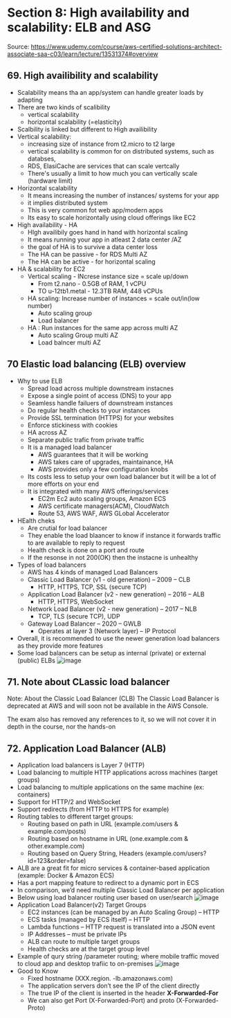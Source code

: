 # Section 8: High availability and scalability: ELB and ASG
Source: https://www.udemy.com/course/aws-certified-solutions-architect-associate-saa-c03/learn/lecture/13531374#overview
## 69. High availibility and scalability
- Scalability means tha an app/system can handle greater loads by adapting
- There are two kinds of scalibility
  - vertical scalability
  - horizontal scalability (=elasticity)
- Scalbility is linked but different to High availibility
- Vertical scalability:
  - increasing size of instance from t2.micro to t2 large
  - vertical scalability is common for on distributed systems, such as databses,
  - RDS, ElasiCache are services that can scale vertcally 
  - There's usually a limit to how much you can vertically scale (hardware limit)
- Horizontal scalability
  - It means increasing the number of instances/ systems for your app
  - it implies distributed system
  - This is very common fot web app/modern apps
  - Its easy to scale horizontally using cloud offerings like EC2
- High availability - HA
  - HIgh availibily goes hand in hand with horizontal scaling
  - It means running your app in atleast 2 data center /AZ
  - the goal of HA is to survive a data center loss
  - The HA can be passive - for RDS Multi AZ 
  - The HA can be active - for horizontal scaling
- HA & scalability for EC2
  - Vertical scaling - INcrese instance size = scale up/down
    - From t2.nano - 0.5GB of RAM, 1 vCPU
    - TO u-12tb1.metal - 12.3TB RAM, 448 vCPUs
  - HA scaling: Increase number of instances = scale out/in(low number)
    - Auto scaling group
    - Load balancer
  - HA : Run instances for the same app across multi AZ
    - Auto scaling Group multi AZ
    - Load balncer multi AZ
## 70 Elastic load balancing (ELB) overview
- Why to use ELB
  - Spread load across multiple downstream instacnes
  - Expose a single point of access (DNS) to your app
  - Seamless handle failuers of downstream instances
  - Do regular health checks to your instances
  - Provide SSL termination (HTTPS) for your websites
  - Enforce stickiness with cookies
  - HA across AZ
  - Separate public trafic from private traffic
  - It is a managed load balancer
    - AWS guarantees that it will be working 
    - AWS takes care of upgrades, maintainance, HA
    - AWS provides only a few configuration knobs
  - Its costs less to setup your own load balancer but it will be a lot of more efforts on your end
  - It is integrated with many AWS offerings/services
    - EC2m Ec2 auto scaling groups, Amazon ECS
    - AWS certificate managers(ACM), CloudWatch
    - Route 53, AWS WAF, AWS GLobal Accelerator
- HEalth cheks
  - Are crutial for load balancer
  - They enable the load blaancer to know if instance it forwards traffic to are available to reply to request
  - Health check is done on a port and route
  - If the resonse in not 200(OK) then the instacne is unhealthy
- Types of load balancers
  - AWS has 4 kinds of managed Load Balancers
  - Classic Load Balancer (v1 - old generation) – 2009 – CLB
    - HTTP, HTTPS, TCP, SSL (secure TCP)
  - Application Load Balancer (v2 - new generation) – 2016 – ALB
    - HTTP, HTTPS, WebSocket
  - Network Load Balancer (v2 - new generation) – 2017 – NLB
    - TCP, TLS (secure TCP), UDP
  - Gateway Load Balancer – 2020 – GWLB
    - Operates at layer 3 (Network layer) – IP Protocol
- Overall, it is recommended to use the newer generation load balancers as they provide more features
- Some load balancers can be setup as internal (private) or external (public) ELBs
![image](https://github.com/rajesh15mhatre/AWS/assets/15013611/3a53b538-bac9-4666-ae13-174af2ddd45a)

## 71. Note about CLassic load balancer
Note: About the Classic Load Balancer (CLB)
The Classic Load Balancer is deprecated at AWS and will soon not be available in the AWS Console.

The exam also has removed any references to it, so we will not cover it in depth in the course, nor the hands-on

## 72. Application Load Balancer (ALB) 
- Application load balancers is Layer 7 (HTTP)
- Load balancing to multiple HTTP applications across machines (target groups)
- Load balancing to multiple applications on the same machine (ex: containers)
- Support for HTTP/2 and WebSocket
- Support redirects (from HTTP to HTTPS for example)
- Routing tables to different target groups:
  - Routing based on path in URL (example.com/users & example.com/posts)
  - Routing based on hostname in URL (one.example.com & other.example.com)
  - Routing based on Query String, Headers
(example.com/users?id=123&order=false)
- ALB are a great fit for micro services & container-based application (example: Docker & Amazon ECS)
- Has a port mapping feature to redirect to a dynamic port in ECS
- In comparison, we’d need multiple Classic Load Balancer per application
- Below using load balancer routing user based on user/search
![image](https://github.com/rajesh15mhatre/AWS/assets/15013611/307ec06c-0b56-4264-9b34-670f08395585)
- Application Load Balancer(v2) Target Groups
  - EC2 instances (can be managed by an Auto Scaling Group) – HTTP
  - ECS tasks (managed by ECS itself) – HTTP
  - Lambda functions – HTTP request is translated into a JSON event
  - IP Addresses – must be private IPs
  - ALB can route to multiple target groups
  - Health checks are at the target group level
- Example of qury string /parameter routing; where mobile traffic moved to cloud app and desktop trafiic to on-premises
![image](https://github.com/rajesh15mhatre/AWS/assets/15013611/20de5852-3624-4033-a47e-9d92de4a9035)
- Good to Know
  - Fixed hostname (XXX.region. -lb.amazonaws.com)
  - The application servers don’t see the IP of the client directly
  - The true IP of the client is inserted in the header **X-Forwarded-For**
  - We can also get Port (X-Forwarded-Port) and proto (X-Forwarded-Proto)




















